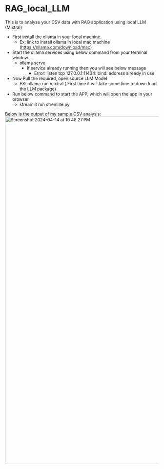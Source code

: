 # RAG_local_LLM
This is to analyze your CSV data with RAG application using local LLM (Mixtral)

* First install the ollama in your local machine.
  * Ex: link to install ollama in local mac machine (https://ollama.com/download/mac)
* Start the ollama services using below command from your terminal window ...
    * ollama serve
      * If service already running then you will see below message
          * Error: listen tcp 127.0.0.1:11434: bind: address already in use
* Now Pull the required, open source LLM Model
    * EX: ollama run mixtral ( First time it will take some time to down load the LLM package)
* Run below command to start the APP, which will open the app in your browser
    * streamlit run stremlite.py
 

Below is the output of my sample CSV analysis:
<img width="1136" alt="Screenshot 2024-04-14 at 10 48 27 PM" src="https://github.com/chandupythonlearn/RAG_local_LLM/assets/95510176/2c5b5916-b574-4b79-b9a6-e708aa956b3a">
